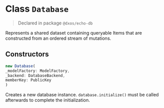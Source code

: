 # Class `Database`
> Declared in package `@dxos/echo-db`

Represents a shared dataset containing queryable Items that are constructed from an ordered stream of mutations.

## Constructors
```ts
new Database(
_modelFactory: ModelFactory,
_backend: DatabaseBackend,
memberKey: PublicKey
)
```
Creates a new database instance.  `database.initialize()`  must be called afterwards to complete the initialization.
